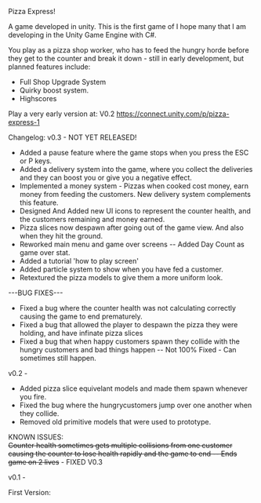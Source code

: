 Pizza Express! 

A game developed in unity.  This is the first game of I hope many that I am developing in the Unity Game Engine with C#. 

You play as a pizza shop worker, who has to feed the hungry horde before they get to the counter and break it down - 
still in early development, but planned features include: 

* Full Shop Upgrade System
* Quirky boost system. 
* Highscores

Play a very early version at: V0.2 https://connect.unity.com/p/pizza-express-1


Changelog:
v0.3 - NOT YET RELEASED!
 * Added a pause feature where the game stops when you press the ESC or P keys.
 * Added a delivery system into the game, where you collect the deliveries and they can boost you or give you a negative effect. 
 * Implemented a money system - Pizzas when cooked cost money, earn money from feeding the customers.  New delivery system complements this feature.
 * Designed And Added new UI icons to represent the counter health, and the customers remaining and money earned.
 * Pizza slices now despawn after going out of the game view.  And also when they hit the ground. 
 * Reworked main menu and game over screens -- Added Day Count as game over stat. 
 * Added a tutorial 'how to play screen' 
 * Added particle system to show when you have fed a customer. 
 * Retextured the pizza models to give them a more uniform look. 

 ---BUG FIXES---
 * Fixed a bug where the counter health was not calculating correctly causing the game to end prematurely. 
 * Fixed a bug that allowed the player to despawn the pizza they were holding, and have infinate pizza slices
 * Fixed a bug that when happy customers spawn they collide with the hungry customers and bad things happen -- Not 100% Fixed - Can sometimes still happen.
 

 

v0.2 -
 * Added pizza slice equivelant models and made them spawn whenever you fire. 
 * Fixed the bug where the hungrycustomers jump over one another when they collide. 
 * Removed old primitive models that were used to prototype. 

KNOWN ISSUES:  
~~Counter health sometimes gets multiple collisions from one customer causing the counter to lose health rapidly and the game to end -- Ends game on 2 lives~~ - FIXED V0.3

v0.1 - 

First Version: